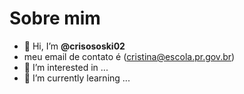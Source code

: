 # Sobre mim
- 👋 Hi, I’m **@crisososki02**
- meu email de contato é (cristina@escola.pr.gov.br)
- 👀 I’m interested in ...
- 🌱 I’m currently learning ...

